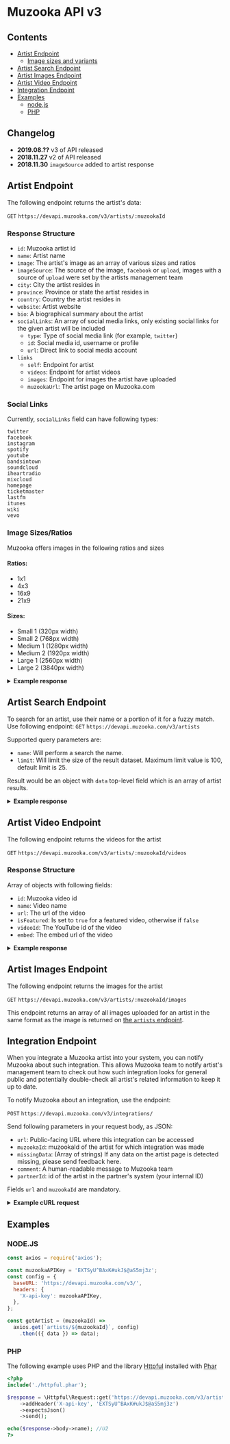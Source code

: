 # Muzooka API v3

## Contents

- [Artist Endpoint](#artist-endpoint)
  - [Image sizes and variants](#image-sizesratios)
- [Artist Search Endpoint](#artist-search-endpoint)
- [Artist Images Endpoint](#artist-images-endpoint)
- [Artist Video Endpoint](#artist-video-endpoint)
- [Integration Endpoint](#integration-endpoint)
- [Examples](#examples)
  - [node.js](#nodejs)
  - [PHP](#php)

## Changelog
* **2019.08.??** v3 of API released
* **2018.11.27** v2 of API released
* **2018.11.30** `imageSource` added to artist response

## Artist Endpoint
The following endpoint returns the artist's data:

`GET` `https://devapi.muzooka.com/v3/artists/:muzookaId`

### Response Structure

* `id`: Muzooka artist id
* `name`: Artist name
* `image`: The artist's image as an array of various sizes and ratios
* `imageSource`: The source of the image, `facebook` or `upload`, images with a source of `upload` were set by the artists management team
* `city`: City the artist resides in
* `province`: Province or state the artist resides in
* `country`: Country the artist resides in
* `website`: Artist website
* `bio`: A biographical summary about the artist
* `socialLinks`: An array of social media links, only existing social links for the given artist will be included
  - `type`: Type of social media link (for example, `twitter`)
  - `id`: Social media id, username or profile
  - `url`: Direct link to social media account
* `links`
  - `self`: Endpoint for artist
  - `videos`: Endpoint for artist videos
  - `images`: Endpoint for images the artist have uploaded
  - `muzookaUrl`: The artist page on Muzooka.com

### Social Links

Currently, `socialLinks` field can have following types:

    twitter
    facebook
    instagram
    spotify
    youtube
    bandsintown
    soundcloud
    iheartradio
    mixcloud
    homepage
    ticketmaster
    lastfm
    itunes
    wiki
    vevo

### Image Sizes/Ratios

Muzooka offers images in the following ratios and sizes

#### Ratios:
  - 1x1
  - 4x3
  - 16x9
  - 21x9

#### Sizes:
  - Small 1 (320px width)
  - Small 2 (768px width)
  - Medium 1 (1280px width)
  - Medium 2 (1920px width)
  - Large 1 (2560px width)
  - Large 2 (3840px width)
 

<details>
  <summary><b>Example response</b></summary>
  <p>

```json
{
    "id": "5678046685",
    "name": "U2",
    "image": [
        {
            "width": 1548,
            "height": 1024,
            "ratio": null,
            "name": "original",
            "url": "https://media.muzooka.com/images/109150/original.jpg"
        },
        {
            "width": 320,
            "height": 240,
            "ratio": "4x3",
            "name": "small1",
            "url": "https://media.muzooka.com/images/109150/landscape/4x3/small1.jpg"
        },
        {
            "width": 320,
            "height": 180,
            "ratio": "16x9",
            "name": "small1",
            "url": "https://media.muzooka.com/images/109150/landscape/16x9/small1.jpg"
        },
        {
            "width": 320,
            "height": 135,
            "ratio": "21x9",
            "name": "small1",
            "url": "https://media.muzooka.com/images/109150/landscape/21x9/small1.jpg"
        },
        {
            "width": 768,
            "height": 576,
            "ratio": "4x3",
            "name": "small2",
            "url": "https://media.muzooka.com/images/109150/landscape/4x3/small2.jpg"
        },
        {
            "width": 768,
            "height": 432,
            "ratio": "16x9",
            "name": "small2",
            "url": "https://media.muzooka.com/images/109150/landscape/16x9/small2.jpg"
        },
        {
            "width": 768,
            "height": 324,
            "ratio": "21x9",
            "name": "small2",
            "url": "https://media.muzooka.com/images/109150/landscape/21x9/small2.jpg"
        },
        {
            "width": 1280,
            "height": 960,
            "ratio": "4x3",
            "name": "medium1",
            "url": "https://media.muzooka.com/images/109150/landscape/4x3/medium1.jpg"
        },
        {
            "width": 1280,
            "height": 720,
            "ratio": "16x9",
            "name": "medium1",
            "url": "https://media.muzooka.com/images/109150/landscape/16x9/medium1.jpg"
        },
        {
            "width": 1280,
            "height": 540,
            "ratio": "21x9",
            "name": "medium1",
            "url": "https://media.muzooka.com/images/109150/landscape/21x9/medium1.jpg"
        },
        {
            "width": 1920,
            "height": 1440,
            "ratio": "4x3",
            "name": "medium2",
            "url": "https://media.muzooka.com/images/109150/landscape/4x3/medium2.jpg"
        },
        {
            "width": 1920,
            "height": 1080,
            "ratio": "16x9",
            "name": "medium2",
            "url": "https://media.muzooka.com/images/109150/landscape/16x9/medium2.jpg"
        },
        {
            "width": 1920,
            "height": 810,
            "ratio": "21x9",
            "name": "medium2",
            "url": "https://media.muzooka.com/images/109150/landscape/21x9/medium2.jpg"
        },
        {
            "width": 2560,
            "height": 1920,
            "ratio": "4x3",
            "name": "large1",
            "url": "https://media.muzooka.com/images/109150/landscape/4x3/large1.jpg"
        },
        {
            "width": 2560,
            "height": 1440,
            "ratio": "16x9",
            "name": "large1",
            "url": "https://media.muzooka.com/images/109150/landscape/16x9/large1.jpg"
        },
        {
            "width": 2560,
            "height": 1080,
            "ratio": "21x9",
            "name": "large1",
            "url": "https://media.muzooka.com/images/109150/landscape/21x9/large1.jpg"
        },
        {
            "width": 3840,
            "height": 2880,
            "ratio": "4x3",
            "name": "large2",
            "url": "https://media.muzooka.com/images/109150/landscape/4x3/large2.jpg"
        },
        {
            "width": 3840,
            "height": 2160,
            "ratio": "16x9",
            "name": "large2",
            "url": "https://media.muzooka.com/images/109150/landscape/16x9/large2.jpg"
        },
        {
            "width": 3840,
            "height": 1620,
            "ratio": "21x9",
            "name": "large2",
            "url": "https://media.muzooka.com/images/109150/landscape/21x9/large2.jpg"
        },
        {
            "width": 320,
            "height": 320,
            "ratio": "1x1",
            "name": "small1",
            "url": "https://media.muzooka.com/images/109150/landscape/1x1/small1.jpg"
        },
        {
            "width": 768,
            "height": 768,
            "ratio": "1x1",
            "name": "small2",
            "url": "https://media.muzooka.com/images/109150/landscape/1x1/small2.jpg"
        },
        {
            "width": 1280,
            "height": 1280,
            "ratio": "1x1",
            "name": "medium1",
            "url": "https://media.muzooka.com/images/109150/landscape/1x1/medium1.jpg"
        },
        {
            "width": 1920,
            "height": 1920,
            "ratio": "1x1",
            "name": "medium2",
            "url": "https://media.muzooka.com/images/109150/landscape/1x1/medium2.jpg"
        },
        {
            "width": 2560,
            "height": 2560,
            "ratio": "1x1",
            "name": "large1",
            "url": "https://media.muzooka.com/images/109150/landscape/1x1/large1.jpg"
        },
        {
            "width": 3840,
            "height": 3840,
            "ratio": "1x1",
            "name": "large2",
            "url": "https://media.muzooka.com/images/109150/landscape/1x1/large2.jpg"
        }
    ],
    "city": "Dublin",
    "province": "County Dublin",
    "country": "Ireland",
    "website": "http://www.u2.com/",
    "bio": "U2 are an Irish rock band from Dublin formed in 1976. The group consists of Bono (lead vocals and rhythm guitar), the Edge (lead guitar, keyboards, and backing vocals), Adam Clayton (bass guitar), and Larry Mullen Jr. (drums and percussion). Initially rooted in post-punk, U2's musical style has evolved throughout their career, yet has maintained an anthemic sound built on Bono's expressive vocals and the Edge's effects-based guitar textures. Their lyrics, often embellished with spiritual imagery, focus on personal and sociopolitical themes. Popular for their live performances, the group have staged several ambitious and elaborate tours over their career.",
    "socialLinks": [
        {
            "type": "twitter",
            "id": "u2",
            "url": "https://twitter.com/u2"
        },
        {
            "type": "facebook",
            "id": "u2",
            "url": "https://www.facebook.com/u2"
        },
        {
            "type": "instagram",
            "id": "u2",
            "url": "https://www.instagram.com/u2"
        },
        {
            "type": "spotify",
            "id": null,
            "url": "https://open.spotify.com/artist/51Blml2LZPmy7TTiAg47vQ"
        },
        {
            "type": "youtube",
            "id": "u2official",
            "url": "https://www.youtube.com/channel/u2official"
        },
        {
            "type": "iheartradio",
            "id": "u2-970/",
            "url": "https://www.iheart.com/artist/u2-970/"
        },
        {
            "type": "bandsintown",
            "id": "U2",
            "url": "https://www.bandsintown.com/U2"
        },
        {
            "type": "soundcloud",
            "id": "u2",
            "url": "https://www.soundcloud.com/u2"
        }
    ],
    "links": {
        "self": "https://devapi.muzooka.com/v3/artists/u2",
        "images": "https://devapi.muzooka.com/v3/artists/u2/images",
        "videos": "https://devapi.muzooka.com/v3/artists/u2/videos",
        "muzookaUrl": "https://app.muzooka.com/u2"
    }
}
```

</p></details>

## Artist Search Endpoint

To search for an artist, use their name or a portion of it for a fuzzy match. Use following endpoint:
`GET` `https://devapi.muzooka.com/v3/artists`

Supported query parameters are:

* `name`: Will perform a search the name.
* `limit`: Will limit the size of the result dataset. Maximum limit value is 100, default limit is 25.

Result would be an object with `data` top-level field which is an array of artist results.

<details>
  <summary><b>Example response</b></summary>
  <p>

```json
{
  "data": [
    {
      "name": "ABBA",
      "id": "124611394231248",
      "searchScore": 229.608566,
      "isAboveConfidenceThreshold": true
    },
    {
       "name": "ABBA Fan Page",
       "id": "126514410699519",
       "searchScore": 17.006618,
       "isAboveConfidenceThreshold": false
    },
    {
       "name": "ABBA Club",
       "id": "1155591297880015",
       "searchScore": 13.323482,
       "isAboveConfidenceThreshold": false
    }
  ]
}
```

</p></details>


## Artist Video Endpoint

The following endpoint returns the videos for the artist

`GET` `https://devapi.muzooka.com/v3/artists/:muzookaId/videos`

### Response Structure

Array of objects with following fields:
 - `id`: Muzooka video id
 - `name`: Video name
 - `url`: The url of the video
 - `isFeatured`: Is set to `true` for a featured video, otherwise if `false`
 - `videoId`: The YouTube id of the video
 - `embed`: The embed url of the video

<details>
  <summary><b>Example response</b></summary>
  <p>

```json
[
  {
    "id": "123",
    "name": "U2 - Song For Someone (Directed by Matt Mahurin)",
    "url": "https://youtu.be/RFjcd_d2PhY",
    "isFeatured": false,
    "videoId": "RFjcd_d2PhY",
    "embed": "https://www.youtube.com/embed/RFjcd_d2PhY"
  },
  {
    "id": "456",
    "name": "U2 - I Still Haven't Found What I'm Looking For",
    "url": "https://youtu.be/e3-5YC_oHjE",
    "isFeatured": true,
    "videoId": "e3-5YC_oHjE",
    "embed": "https://www.youtube.com/embed/e3-5YC_oHjE"
  }
]
```

</p></details>

## Artist Images Endpoint

The following endpoint returns the images for the artist

`GET` `https://devapi.muzooka.com/v3/artists/:muzookaId/images`

This endpoint returns an array of all images uploaded for an artist in the same format as the image is returned on [the `artists` endpoint](#image-sizesratios).

## Integration Endpoint

When you integrate a Muzooka artist into your system, you can notify Muzooka about such integration. This allows Muzooka team to notify artist's management team to check out how such integration looks for general public and potentially double-check all artist's related information to keep it up to date.

To notify Muzooka about an integration, use the endpoint: 

`POST` `https://devapi.muzooka.com/v3/integrations/`

Send following parameters in your request body, as JSON:

- `url`: Public-facing URL where this integration can be accessed
- `muzookaId`: muzookaId of the artist for which integration was made
- `missingData`: (Array of strings) If any data on the artist page is detected missing, please send feedback here.
- `comment`: A human-readable message to Muzooka team 
- `partnerId`: id of the artist in the partner's system (your internal ID)

Fields `url` and `muzookaId` are mandatory.

<details>
  <summary><b>Example cURL request</b></summary>
  <p>

```bash
curl -X POST \
  https://devapi.muzooka.com/v3/integrations/ \
  -H 'Content-Type: application/json' \
  -H 'X-api-key: REPLACE_THIS_WITH_YOUR_API_KEY' \
  -d '{
	"url": "https://example.com/muzooka/239847928347",
	"muzookaId": "239847928347",
	"missingData": ["twitter", "good image", "any other short text really"],
	"comment": "Songs About Code Festival integration",
	"partnerId": "examplecom-muzooka-239847928347"
}'
```

Successful response would have a status code of `200` and contain an object with only parameter of `id`. You can keep it for your records, but generally it should not be required within your integration.

</p></details>

## Examples

### NODE.JS

```javascript
const axios = require('axios');

const muzookaAPIKey = 'EXTSyU^BAxK#ukJ$@aS5mj3z';
const config = {
  baseURL: 'https://devapi.muzooka.com/v3/',
  headers: {
    'X-api-key': muzookaAPIKey,
  },
};

const getArtist = (muzookaId) =>
  axios.get(`artists/${muzookaId}`, config)
    .then(({ data }) => data);
```

### PHP

The following example uses PHP and the library [Httpful](http://phphttpclient.com/) installed with [Phar](http://php.net/manual/en/book.phar.php)

```php
<?php
include('./httpful.phar');

$response = \Httpful\Request::get('https://devapi.muzooka.com/v3/artists/U2')
    ->addHeader('X-api-key', 'EXTSyU^BAxK#ukJ$@aS5mj3z')
    ->expectsJson()
    ->send();

echo($response->body->name); //U2
?>
```
